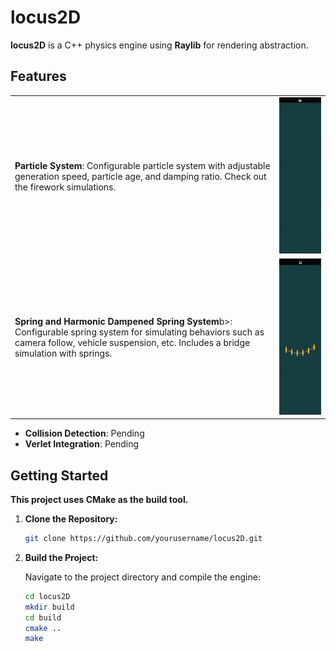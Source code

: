 # **locus2D**

**locus2D** is a C++ physics engine using **Raylib** for rendering abstraction.

## Features

<table>
  <tr>
    <td>
      <b>Particle System</b>: 
      Configurable particle system with adjustable generation speed, particle age, and damping ratio. Check out the firework simulations.
    </td>
    <td>
      <img src="./demo_videos/fireworks.gif" alt="Fireworks Demo" width="250" height="250">
    </td>
  </tr>
  <tr>
    <td>
      <b>Spring and Harmonic Dampened Spring System</b>b>: 
      Configurable spring system for simulating behaviors such as camera follow, vehicle suspension, etc. Includes a bridge simulation with springs.
    </td>
    <td>
      <img src="./demo_videos/spring_bridge.gif" alt="Spring Bridge Demo" width="250" height="250">
    </td>
  </tr>
</table>

- **Collision Detection**: Pending
- **Verlet Integration**: Pending

## Getting Started

**This project uses CMake as the build tool.**

1. **Clone the Repository:**

    ```bash
    git clone https://github.com/yourusername/locus2D.git
    ```

2. **Build the Project:**

    Navigate to the project directory and compile the engine:

    ```bash
    cd locus2D
    mkdir build
    cd build
    cmake ..
    make
    ```
